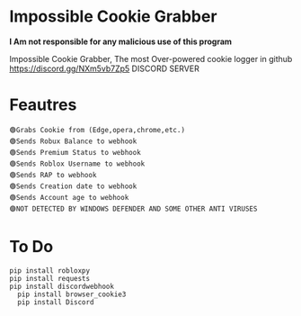 # Impossible Cookie Grabber

**I Am not responsible for any malicious use of this program**


Impossible Cookie Grabber, The most Over-powered cookie logger in github 
https://discord.gg/NXm5vb7Zp5 DISCORD SERVER


# Feautres
	🟢Grabs Cookie from (Edge,opera,chrome,etc.)
	🟢Sends Robux Balance to webhook
	🟢Sends Premium Status to webhook
	🟢Sends Roblox Username to webhook
	🟢Sends RAP to webhook
	🟢Sends Creation date to webhook
	🟢Sends Account age to webhook
	🟣NOT DETECTED BY WINDOWS DEFENDER AND SOME OTHER ANTI VIRUSES
# To Do
	pip install robloxpy
	pip install requests
	pip install discordwebhook
      pip install browser_cookie3
      pip install Discord
